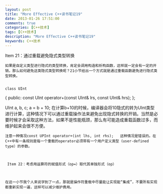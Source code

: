 ```yaml
---
layout: post
title: "More Effective C++读书笔记19"
date: 2013-01-26 17:51:00 
comments: true
categories: [C++技术]
tags: [C++技术]
description: "More Effective C++读书笔记19"
keywords: C++技术
---
```



 
  Item 21：通过重载避免隐式类型转换
 
 
  
   
    如果是自定义类型进行隐式的类型转换，肯定会调用构造和析构函数，这样就一定会有一定的开销，那么如何避免这类隐式类型转换呢？21小节给出一个方式就是通过重载函数避免进行隐式类型转换。
   
   
    class UInt 
{
public:
    const UInt operator+(const UInt& lrs, const UInt& hrs);
};

UInt a, b, c;
a = b + 10;
    在计算b+10的时候，编译器会将10隐式的转为UInt类型进行计算，这种情况下可以通过重载操作法来避免出现隐式转换的开销。当然是必要时候才会采取这种方法，如果不是性能瓶颈，那么有可能造成重载函数过多，而维护起来会很不方便。
   
   
    注意一种情况const UPInt operator+(int lhs, int rhs);   这种情况是错误的。在C++中有一条规则是每一个重载的operator必须带有一个用户定义类型（user-defined type）的参数。
   
   
    
     Item 22：考虑用运算符的赋值形式（op=）取代其单独形式（op）
    
   
   
    在这一小节我个人来说学到了一点，那就是操作符重载中尽量能让实现能“集成”，不要所有实现都重新实现一遍，这样可以减少维护费用。
   
  
 


